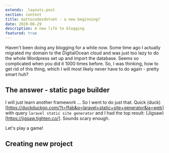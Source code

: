```yaml
---
extends: _layouts.post
section: content
title: mattocodesdotnet - a new beginning?
date: 2020-06-29
description: A new life to blogging
featured: true
---
```


Haven't been doing any blogging for a while now. Some time ago I actually migrated my domain to the DigitalOcean cloud and was just too lazy to do the whole Wordpress set up and import the database. Seems so complicated when you did it 1000 times before. So, I was thinking, how to get rid of this thing, which I will most likely never have to do again - pretty smart huh?

## The answer - static page builder

I will just learn another framework ... So I went to do just that. Quick (duck)[https://duckduckgo.com/?t=ffab&q=laravel+static+site+generator&ia=web] with query `laravel static site generator` and I had the top result: (Jigsaw)[https://jigsaw.tighten.co/]. Sounds scary enough.

Let's play a game!

## Creating new project


